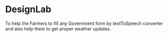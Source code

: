 # DesignLab
To help the Farmers to fill any Government form by textToSpeech converter and also help them to get proper weather updates.

